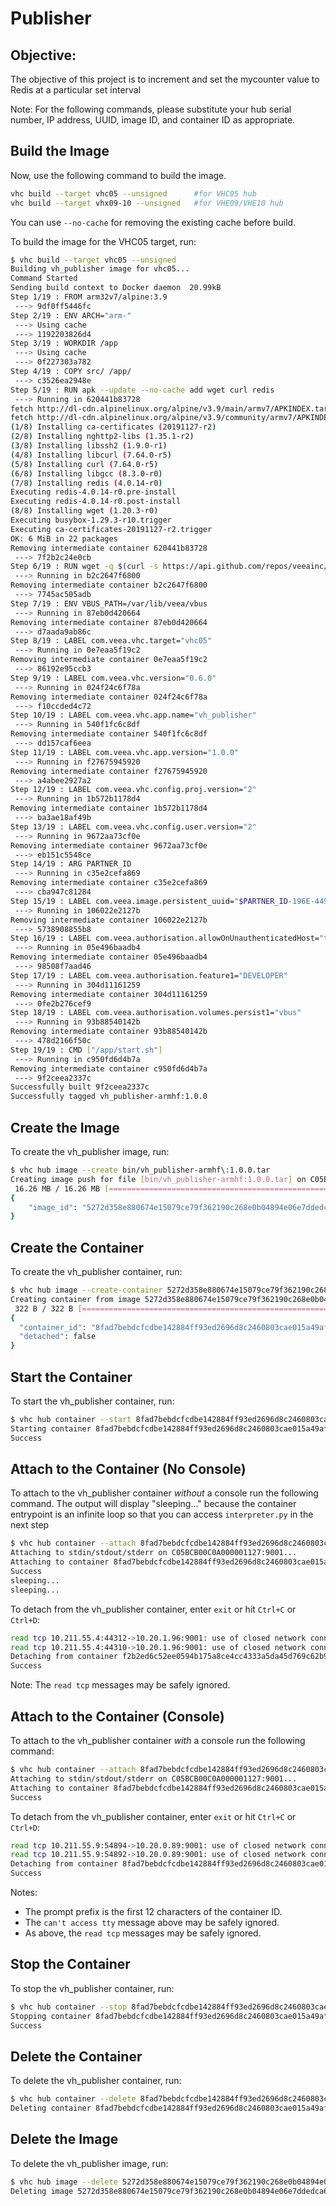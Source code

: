 Publisher
===========================================

## Objective:

The objective of this project is to increment and set the mycounter value to Redis at a particular set interval

Note: For the following commands, please substitute your hub serial number, IP address, UUID, image ID, and container ID as appropriate.


## Build the Image

Now, use the following command to build the image.

```bash
vhc build --target vhc05 --unsigned      #for VHC05 hub
vhc build --target vhx09-10 --unsigned   #for VHE09/VHE10 hub
```
You can use ```--no-cache``` for removing the existing cache before build.

To build the image for the VHC05 target, run:

```bash
$ vhc build --target vhc05 --unsigned
Building vh_publisher image for vhc05...
Command Started
Sending build context to Docker daemon  20.99kB
Step 1/19 : FROM arm32v7/alpine:3.9
 ---> 9df0ff5446fc
Step 2/19 : ENV ARCH="arm-"
 ---> Using cache
 ---> 1192203826d4
Step 3/19 : WORKDIR /app
 ---> Using cache
 ---> 0f227303a782
Step 4/19 : COPY src/ /app/
 ---> c3526ea2948e
Step 5/19 : RUN apk --update --no-cache add wget curl redis
 ---> Running in 620441b83728
fetch http://dl-cdn.alpinelinux.org/alpine/v3.9/main/armv7/APKINDEX.tar.gz
fetch http://dl-cdn.alpinelinux.org/alpine/v3.9/community/armv7/APKINDEX.tar.gz
(1/8) Installing ca-certificates (20191127-r2)
(2/8) Installing nghttp2-libs (1.35.1-r2)
(3/8) Installing libssh2 (1.9.0-r1)
(4/8) Installing libcurl (7.64.0-r5)
(5/8) Installing curl (7.64.0-r5)
(6/8) Installing libgcc (8.3.0-r0)
(7/8) Installing redis (4.0.14-r0)
Executing redis-4.0.14-r0.pre-install
Executing redis-4.0.14-r0.post-install
(8/8) Installing wget (1.20.3-r0)
Executing busybox-1.29.3-r10.trigger
Executing ca-certificates-20191127-r2.trigger
OK: 6 MiB in 22 packages
Removing intermediate container 620441b83728
 ---> 7f2b2c24e0cb
Step 6/19 : RUN wget -q $(curl -s https://api.github.com/repos/veeainc/vbus-cmd/releases/latest | grep browser_download_url | grep "$ARCH" | cut -d '"' -f 4) && 	mv "elf-linux-"$ARCH"vbus-cmd" /usr/bin/vbus-cmd && 	chmod 777 /usr/bin/vbus-cmd && 	chmod -R 777 /app
 ---> Running in b2c2647f6800
Removing intermediate container b2c2647f6800
 ---> 7745ac505adb
Step 7/19 : ENV VBUS_PATH=/var/lib/veea/vbus
 ---> Running in 87eb0d420664
Removing intermediate container 87eb0d420664
 ---> d7aada9ab86c
Step 8/19 : LABEL com.veea.vhc.target="vhc05"
 ---> Running in 0e7eaa5f19c2
Removing intermediate container 0e7eaa5f19c2
 ---> 86192e95ccb3
Step 9/19 : LABEL com.veea.vhc.version="0.6.0"
 ---> Running in 024f24c6f78a
Removing intermediate container 024f24c6f78a
 ---> f10ccded4c72
Step 10/19 : LABEL com.veea.vhc.app.name="vh_publisher"
 ---> Running in 540f1fc6c8df
Removing intermediate container 540f1fc6c8df
 ---> dd157caf6eea
Step 11/19 : LABEL com.veea.vhc.app.version="1.0.0"
 ---> Running in f27675945920
Removing intermediate container f27675945920
 ---> a4abee2927a2
Step 12/19 : LABEL com.veea.vhc.config.proj.version="2"
 ---> Running in 1b572b1178d4
Removing intermediate container 1b572b1178d4
 ---> ba3ae18af49b
Step 13/19 : LABEL com.veea.vhc.config.user.version="2"
 ---> Running in 9672aa73cf0e
Removing intermediate container 9672aa73cf0e
 ---> eb151c5548ce
Step 14/19 : ARG PARTNER_ID
 ---> Running in c35e2cefa869
Removing intermediate container c35e2cefa869
 ---> cba947c81284
Step 15/19 : LABEL com.veea.image.persistent_uuid="$PARTNER_ID-196E-4492-BE64-C4BCDE3EFC3C"
 ---> Running in 106022e2127b
Removing intermediate container 106022e2127b
 ---> 5738908855b8
Step 16/19 : LABEL com.veea.authorisation.allowOnUnauthenticatedHost="true"
 ---> Running in 05e496baadb4
Removing intermediate container 05e496baadb4
 ---> 98508f7aad46
Step 17/19 : LABEL com.veea.authorisation.feature1="DEVELOPER"
 ---> Running in 304d11161259
Removing intermediate container 304d11161259
 ---> 0fe2b276cef9
Step 18/19 : LABEL com.veea.authorisation.volumes.persist1="vbus"
 ---> Running in 93b88540142b
Removing intermediate container 93b88540142b
 ---> 478d2166f50c
Step 19/19 : CMD ["/app/start.sh"]
 ---> Running in c950fd6d4b7a
Removing intermediate container c950fd6d4b7a
 ---> 9f2ceea2337c
Successfully built 9f2ceea2337c
Successfully tagged vh_publisher-armhf:1.0.0

```

## Create the Image

To create the vh_publisher image, run:

```bash
$ vhc hub image --create bin/vh_publisher-armhf\:1.0.0.tar
Creating image push for file [bin/vh_publisher-armhf:1.0.0.tar] on C05BCB00C0A000001127:9000 (https://10.20.0.89:9000/images/push)...
 16.26 MB / 16.26 MB [===================================================================] 100.00%
{
    "image_id": "5272d358e880674e15079ce79f362190c268e0b04894e06e7ddedca6274bf8dd"
}
```

## Create the Container

To create the vh_publisher container, run:

```bash
$ vhc hub image --create-container 5272d358e880674e15079ce79f362190c268e0b04894e06e7ddedca6274bf8dd
Creating container from image 5272d358e880674e15079ce79f362190c268e0b04894e06e7ddedca6274bf8dd on C05BCB00C0A000001127:9000 (https://10.20.0.89:9000/images/5272d358e880674e15079ce79f362190c268e0b04894e06e7ddedca6274bf8dd/create_container)...
 322 B / 322 B [=========================================================================] 100.00%
{
  "container_id": "8fad7bebdcfcdbe142884ff93ed2696d8c2460803cae015a49af811d04e5476b",
  "detached": false
}
```

## Start the Container

To start the vh_publisher container, run:

```bash
$ vhc hub container --start 8fad7bebdcfcdbe142884ff93ed2696d8c2460803cae015a49af811d04e5476b
Starting container 8fad7bebdcfcdbe142884ff93ed2696d8c2460803cae015a49af811d04e5476b C05BCB00C0A000001127:9000 (https://10.20.0.89:9000/containers/8fad7bebdcfcdbe142884ff93ed2696d8c2460803cae015a49af811d04e5476b/start)...
Success
```

## Attach to the Container (No Console)

To attach to the vh_publisher container *without* a console run the following command. The output will display "sleeping..." because the container entrypoint is an infinite loop so that you can access `interpreter.py` in the next step

```bash
$ vhc hub container --attach 8fad7bebdcfcdbe142884ff93ed2696d8c2460803cae015a49af811d04e5476b
Attaching to stdin/stdout/stderr on C05BCB00C0A000001127:9001...
Attaching to container 8fad7bebdcfcdbe142884ff93ed2696d8c2460803cae015a49af811d04e5476b C05BCB00C0A000001127:9000 (https://10.20.0.89:9000/containers/8fad7bebdcfcdbe142884ff93ed2696d8c2460803cae015a49af811d04e5476b/attach)...
Success
sleeping...
sleeping...
```

To detach from the vh_publisher container, enter `exit` or hit `Ctrl+C` or `Ctrl+D`:

```bash
read tcp 10.211.55.4:44312->10.20.1.96:9001: use of closed network connection
read tcp 10.211.55.4:44310->10.20.1.96:9001: use of closed network connection
Detaching from container f2b2ed6c52ee0594b175a8ce4cc4333a5da45d769c62b90a7a14c0921a57c9b6 c05bcba0c0a000001445:9000 (https://10.20.1.96:9000/containers/f2b2ed6c52ee0594b175a8ce4cc4333a5da45d769c62b90a7a14c0921a57c9b6/detach)...
Success
```

Note: The `read tcp` messages may be safely ignored.

## Attach to the Container (Console)

To attach to the vh_publisher container *with* a console run the following command:

```bash
$ vhc hub container --attach 8fad7bebdcfcdbe142884ff93ed2696d8c2460803cae015a49af811d04e5476b "/bin/sh -il"
Attaching to stdin/stdout/stderr on C05BCB00C0A000001127:9001...
Attaching to container 8fad7bebdcfcdbe142884ff93ed2696d8c2460803cae015a49af811d04e5476b C05BCB00C0A000001127:9000 (https://10.20.0.89:9000/containers/8fad7bebdcfcdbe142884ff93ed2696d8c2460803cae015a49af811d04e5476b/attach)...
Success
```


To detach from the vh_publisher container, enter `exit` or hit `Ctrl+C` or `Ctrl+D`:

```bash
read tcp 10.211.55.9:54894->10.20.0.89:9001: use of closed network connection
read tcp 10.211.55.9:54892->10.20.0.89:9001: use of closed network connection
Detaching from container 8fad7bebdcfcdbe142884ff93ed2696d8c2460803cae015a49af811d04e5476b C05BCB00C0A000001127:9000 (https://10.20.0.89:9000/containers/8fad7bebdcfcdbe142884ff93ed2696d8c2460803cae015a49af811d04e5476b/detach)...
Success
```

Notes:
- The prompt prefix is the first 12 characters of the container ID.
- The `can't access tty` message above may be safely ignored.
- As above, the `read tcp` messages may be safely ignored.

## Stop the Container

To stop the vh_publisher container, run:

```bash
$ vhc hub container --stop 8fad7bebdcfcdbe142884ff93ed2696d8c2460803cae015a49af811d04e5476b
Stopping container 8fad7bebdcfcdbe142884ff93ed2696d8c2460803cae015a49af811d04e5476b from C05BCB00C0A000001127:9000 (https://10.20.0.89:9000/containers/8fad7bebdcfcdbe142884ff93ed2696d8c2460803cae015a49af811d04e5476b/stop)...
Success
```

## Delete the Container

To delete the vh_publisher container, run:

```bash
$ vhc hub container --delete 8fad7bebdcfcdbe142884ff93ed2696d8c2460803cae015a49af811d04e5476b
Deleting container 8fad7bebdcfcdbe142884ff93ed2696d8c2460803cae015a49af811d04e5476b from C05BCB00C0A000001127:9000 (https://10.20.0.89:9000/containers/8fad7bebdcfcdbe142884ff93ed2696d8c2460803cae015a49af811d04e5476b)...
```

## Delete the Image

To delete the vh_publisher image, run:

```bash
$ vhc hub image --delete 5272d358e880674e15079ce79f362190c268e0b04894e06e7ddedca6274bf8dd
Deleting image 5272d358e880674e15079ce79f362190c268e0b04894e06e7ddedca6274bf8dd from C05BCB00C0A000001127:9000 (https://10.20.0.89:9000/images/5272d358e880674e15079ce79f362190c268e0b04894e06e7ddedca6274bf8dd)...
```

